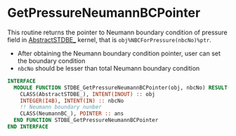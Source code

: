 # GetPressureNeumannBCPointer

This routine returns the pointer to Neumann boundary condition of pressure field in [AbstractSTDBE_](AbstractSTDBE_.md) kernel, that is `obj%NBCForPressure(nbcNo)%ptr`.

- After obtaining the Neumann boundary condition pointer, user can set the boundary condition
- `nbcNo` should be lesser than total Neumann boundary condition

```fortran
INTERFACE
  MODULE FUNCTION STDBE_GetPressureNeumannBCPointer(obj, nbcNo) RESULT(ans)
    CLASS(AbstractSTDBE_), INTENT(INOUT) :: obj
    INTEGER(I4B), INTENT(IN) :: nbcNo
    !! Neumann boundary nunber
    CLASS(NeumannBC_), POINTER :: ans
  END FUNCTION STDBE_GetPressureNeumannBCPointer
END INTERFACE
```
